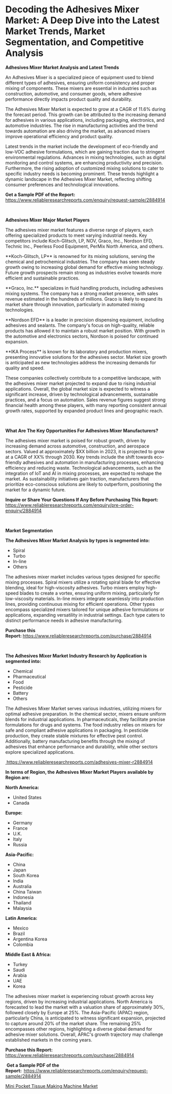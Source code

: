 <p><h1>Decoding the Adhesives Mixer Market: A Deep Dive into the Latest Market Trends, Market Segmentation, and Competitive Analysis</h1></p><p><strong>Adhesives Mixer Market Analysis and Latest Trends</strong></p>
<p><p>An Adhesives Mixer is a specialized piece of equipment used to blend different types of adhesives, ensuring uniform consistency and proper mixing of components. These mixers are essential in industries such as construction, automotive, and consumer goods, where adhesive performance directly impacts product quality and durability.</p><p>The Adhesives Mixer Market is expected to grow at a CAGR of 11.6% during the forecast period. This growth can be attributed to the increasing demand for adhesives in various applications, including packaging, electronics, and automotive industries. The rise in manufacturing activities and the trend towards automation are also driving the market, as advanced mixers improve operational efficiency and product quality.</p><p>Latest trends in the market include the development of eco-friendly and low-VOC adhesive formulations, which are gaining traction due to stringent environmental regulations. Advances in mixing technologies, such as digital monitoring and control systems, are enhancing productivity and precision. Furthermore, the rising adoption of customized mixing solutions to cater to specific industry needs is becoming prominent. These trends highlight a dynamic landscape in the Adhesives Mixer Market, reflecting shifting consumer preferences and technological innovations.</p></p>
<p><strong>Get a Sample PDF of the Report:&nbsp;</strong> <a href="https://www.reliableresearchreports.com/enquiry/request-sample/2884914?utm_campaign=3002&utm_medium=2&utm_source=Github&utm_content=ia&utm_term=13032025&utm_id=adhesives-mixer">https://www.reliableresearchreports.com/enquiry/request-sample/2884914</a></p>
<p>&nbsp;</p>
<p><strong>Adhesives Mixer Major Market Players</strong></p>
<p><p>The adhesives mixer market features a diverse range of players, each offering specialized products to meet varying industrial needs. Key competitors include Koch-Glitsch, LP, NOV, Graco, Inc., Nordson EFD, Technic Inc., Peerless Food Equipment, PerMix North America, and others.</p><p>**Koch-Glitsch, LP** is renowned for its mixing solutions, serving the chemical and petrochemical industries. The company has seen steady growth owing to increasing global demand for effective mixing technology. Future growth prospects remain strong as industries evolve towards more efficient and sustainable practices.</p><p>**Graco, Inc.** specializes in fluid handling products, including adhesives mixing systems. The company has a strong market presence, with sales revenue estimated in the hundreds of millions. Graco is likely to expand its market share through innovation, particularly in automated mixing technologies.</p><p>**Nordson EFD** is a leader in precision dispensing equipment, including adhesives and sealants. The company's focus on high-quality, reliable products has allowed it to maintain a robust market position. With growth in the automotive and electronics sectors, Nordson is poised for continued expansion.</p><p>**IKA Process** is known for its laboratory and production mixers, presenting innovative solutions for the adhesives sector. Market size growth is anticipated as new technologies address the increasing demands for quality and speed.</p><p>These companies collectively contribute to a competitive landscape, with the adhesives mixer market projected to expand due to rising industrial applications. Overall, the global market size is expected to witness a significant increase, driven by technological advancements, sustainable practices, and a focus on automation. Sales revenue figures suggest strong financial health among these players, with many reporting consistent annual growth rates, supported by expanded product lines and geographic reach.</p></p>
<p>&nbsp;</p>
<p><strong>What Are The Key Opportunities For Adhesives Mixer Manufacturers?</strong></p>
<p><p>The adhesives mixer market is poised for robust growth, driven by increasing demand across automotive, construction, and aerospace sectors. Valued at approximately $XX billion in 2023, it is projected to grow at a CAGR of XX% through 2030. Key trends include the shift towards eco-friendly adhesives and automation in manufacturing processes, enhancing efficiency and reducing waste. Technological advancements, such as the integration of IoT and AI in mixing processes, are expected to reshape the market. As sustainability initiatives gain traction, manufacturers that prioritize eco-conscious solutions are likely to outperform, positioning the market for a dynamic future.</p></p>
<p><strong>Inquire or Share Your Questions If Any Before Purchasing This Report:</strong> <a href="https://www.reliableresearchreports.com/enquiry/pre-order-enquiry/2884914?utm_campaign=3002&utm_medium=2&utm_source=Github&utm_content=ia&utm_term=13032025&utm_id=adhesives-mixer">https://www.reliableresearchreports.com/enquiry/pre-order-enquiry/2884914</a></p>
<p>&nbsp;</p>
<p><strong>Market Segmentation</strong></p>
<p><strong>The Adhesives Mixer Market Analysis by types is segmented into:</strong></p>
<p><ul><li>Spiral</li><li>Turbo</li><li>In-line</li><li>Others</li></ul></p>
<p><p>The adhesives mixer market includes various types designed for specific mixing processes. Spiral mixers utilize a rotating spiral blade for effective blending, ideal for high-viscosity adhesives. Turbo mixers employ high-speed blades to create a vortex, ensuring uniform mixing, particularly for low-viscosity materials. In-line mixers integrate seamlessly into production lines, providing continuous mixing for efficient operations. Other types encompass specialized mixers tailored for unique adhesive formulations or applications, expanding versatility in industrial settings. Each type caters to distinct performance needs in adhesive manufacturing.</p></p>
<p><strong>Purchase this Report:&nbsp;</strong><a href="https://www.reliableresearchreports.com/purchase/2884914?utm_campaign=3002&utm_medium=2&utm_source=Github&utm_content=ia&utm_term=13032025&utm_id=adhesives-mixer">https://www.reliableresearchreports.com/purchase/2884914</a></p>
<p>&nbsp;</p>
<p><strong>The Adhesives Mixer Market Industry Research by Application is segmented into:</strong></p>
<p><ul><li>Chemical</li><li>Pharmaceutical</li><li>Food</li><li>Pesticide</li><li>Battery</li><li>Others</li></ul></p>
<p><p>The Adhesives Mixer Market serves various industries, utilizing mixers for optimal adhesive preparation. In the chemical sector, mixers ensure uniform blends for industrial applications. In pharmaceuticals, they facilitate precise formulations for drugs and systems. The food industry relies on mixers for safe and compliant adhesive applications in packaging. In pesticide production, they create stable mixtures for effective pest control. Additionally, battery manufacturing benefits through the mixing of adhesives that enhance performance and durability, while other sectors explore specialized applications.</p></p>
<p><a href="https://www.reliableresearchreports.com/adhesives-mixer-r2884914?utm_campaign=3002&utm_medium=2&utm_source=Github&utm_content=ia&utm_term=13032025&utm_id=adhesives-mixer">&nbsp;https://www.reliableresearchreports.com/adhesives-mixer-r2884914</a></p>
<p><strong>In terms of Region, the Adhesives Mixer Market Players available by Region are:</strong></p>
<p>
    <p> <strong> North America: </strong>
        <ul>
            <li>United States</li>
            <li>Canada</li>
        </ul>
        </p> 
    <p> <strong> Europe: </strong>
        <ul>
            <li>Germany</li>
            <li>France</li>
            <li>U.K.</li>
            <li>Italy</li>
            <li>Russia</li>
        </ul>
        </p> 
    <p> <strong> Asia-Pacific: </strong>
        <ul>
            <li>China</li>
            <li>Japan</li>
            <li>South Korea</li>
            <li>India</li>
            <li>Australia</li>
            <li>China Taiwan</li>
            <li>Indonesia</li>
            <li>Thailand</li>
            <li>Malaysia</li>
        </ul>
        </p> 
    <p> <strong> Latin America: </strong>
        <ul>
            <li>Mexico</li>
            <li>Brazil</li>
            <li>Argentina Korea</li>
            <li>Colombia</li>
        </ul>
        </p> 
    <p> <strong> Middle East & Africa: </strong>
        <ul>
            <li>Turkey</li>
            <li>Saudi</li>
            <li>Arabia</li>
            <li>UAE</li>
            <li>Korea</li>
        </ul>
    </p>
    </p>
<p><p>The adhesives mixer market is experiencing robust growth across key regions, driven by increasing industrial applications. North America is forecasted to lead the market with a valuation share of approximately 30%, followed closely by Europe at 25%. The Asia-Pacific (APAC) region, particularly China, is anticipated to witness significant expansion, projected to capture around 20% of the market share. The remaining 25% encompasses other regions, highlighting a diverse global demand for adhesive mixer solutions. Overall, APAC's growth trajectory may challenge established markets in the coming years.</p></p>
<p><strong>Purchase this Report: </strong><a href="https://www.reliableresearchreports.com/purchase/2884914?utm_campaign=3002&utm_medium=2&utm_source=Github&utm_content=ia&utm_term=13032025&utm_id=adhesives-mixer">https://www.reliableresearchreports.com/purchase/2884914</a></p>
<p>&nbsp;<strong>Get a Sample PDF of the Report:&nbsp;&nbsp;</strong><a href="https://www.reliableresearchreports.com/enquiry/request-sample/2884914?utm_campaign=3002&utm_medium=2&utm_source=Github&utm_content=ia&utm_term=13032025&utm_id=adhesives-mixer">https://www.reliableresearchreports.com/enquiry/request-sample/2884914</a></p>
<p><strong></strong></p>
<p><p><a href="https://github.com/carylgrinko/Market-Research-Report-List-1/blob/main/mini-pocket-tissue-making-machine-market.md?utm_campaign=3002&utm_medium=2&utm_source=Github&utm_content=ia&utm_term=13032025&utm_id=adhesives-mixer">Mini Pocket Tissue Making Machine Market</a></p></p>